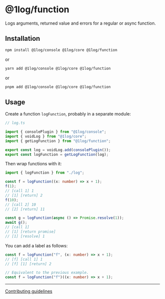 # @1log/function

Logs arguments, returned value and errors for a regular or async function.

## Installation

```bash
npm install @1log/console @1log/core @1log/function
```

or

```bash
yarn add @1log/console @1log/core @1log/function
```

or

```bash
pnpm add @1log/console @1log/core @1log/function
```

## Usage

Create a function `logFunction`, probably in a separate module:

```ts
// log.ts

import { consolePlugin } from "@1log/console";
import { voidLog } from "@1log/core";
import { getLogFunction } from "@1log/function";

export const log = voidLog.add(consolePlugin());
export const logFunction = getLogFunction(log);
```

Then wrap functions with it:

```ts
import { logFunction } from "./log";

const f = logFunction((x: number) => x + 1);
f(1);
// [call 1] 1
// [1] [return] 2
f(10);
// [call 2] 10
// [2] [return] 11

const g = logFunction(async () => Promise.resolve(1));
await g();
// [call 1]
// [1] [return promise]
// [1] [resolve] 1
```

You can add a label as follows:

```ts
const f = logFunction("f", (x: number) => x + 1);
// [f] [call 1] 1
// [f] [1] [return] 2

// Equivalent to the previous example.
const f = logFunction("f")((x: number) => x + 1);
```

---

[Contributing guidelines](https://github.com/ivan7237d/1log/blob/master/.github/CONTRIBUTING.md)
